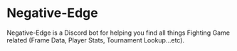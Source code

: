# Negative-Edge
Negative-Edge is a Discord bot for helping you find all things Fighting Game related (Frame Data, Player Stats, Tournament Lookup...etc).
